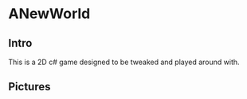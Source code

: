 # ANewWorld

## Intro
This is a 2D c# game designed to be tweaked and played around with.

## Pictures
